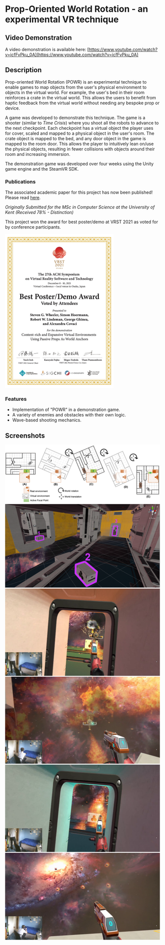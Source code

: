 # Prop-Oriented World Rotation - an experimental VR technique
## Video Demonstration

A video demonstration is available here: [https://www.youtube.com/watch?v=icfFvPku_0A](https://www.youtube.com/watch?v=icfFvPku_0A)

## Description

Prop-oriented World Rotation (POWR) is an experimental technique to enable games to map objects from the user's physical environment to objects in the virtual world. For example, the user's bed in their room reinforces a crate in the virtual world. This allows the users to benefit from haptic feedback from the virtual world without needing any bespoke prop or device.

A game was developed to demonstrate this technique. The game is a shooter (similar to _Time Crisis_) where you shoot all the robots to advance to the next checkpoint. Each checkpoint has a virtual object the player uses for cover, scaled and mapped to a physical object in the user's room. The crate object is mapped to the bed, and any door object in the game is mapped to the room door. This allows the player to intuitively lean on/use the physical objects, resulting in fewer collisions with objects around their room and increasing immersion.

The demonstration game was developed over four weeks using the Unity game engine and the SteamVR SDK.

### Publications
The associated academic paper for this project has now been published! Please read [here](https://link.springer.com/article/10.1007/s11042-024-18200-4).

_Originally Submitted for the MSc in Computer Science at the University of Kent (Received 78% - Distinction)_

This project won the award for best poster/demo at VRST 2021 as voted for by conference participants.

<img src="VRST2021award.jpeg" alt="Award for best demo/poster. VRST 2021 conference." width="70%"/>

### Features
- Implementation of "POWR" in a demonstration game.
- A variety of enemies and obstacles with their own logic.
- Wave-based shooting mechanics.
  
## Screenshots

![](Test-rotation-letters.png)
![](leveloverviewhighlighted-2.png)
![](out87.png)
![](out117.png)
![](out92.png)
![](out121.png)


